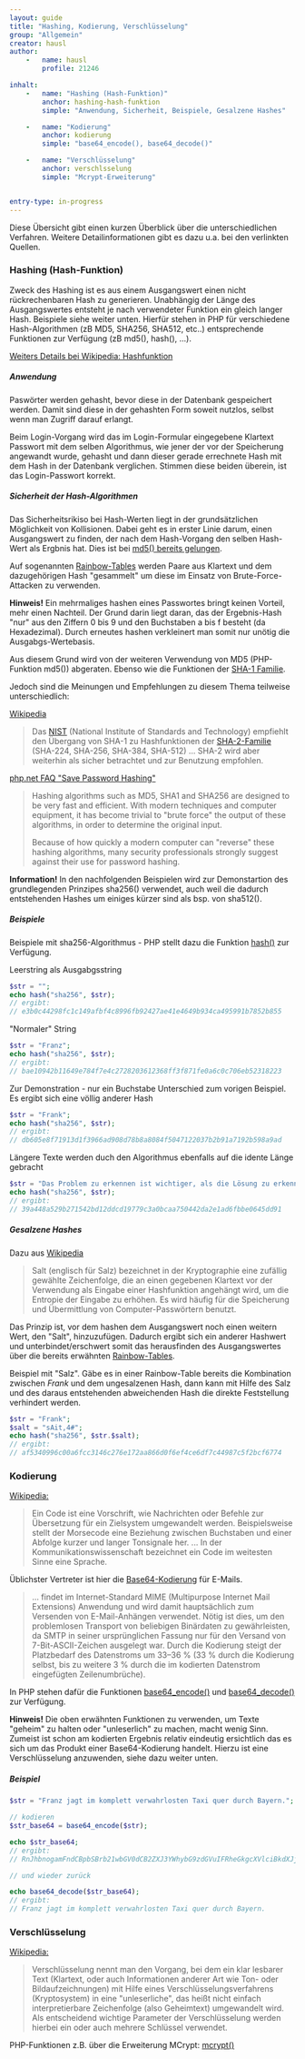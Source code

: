 ```yaml
---
layout: guide
title: "Hashing, Kodierung, Verschlüsselung"
group: "Allgemein"
creator: hausl
author:
    -   name: hausl
        profile: 21246

inhalt:
    -   name: "Hashing (Hash-Funktion)"
        anchor: hashing-hash-funktion
        simple: "Anwendung, Sicherheit, Beispiele, Gesalzene Hashes"

    -   name: "Kodierung"
        anchor: kodierung
        simple: "base64_encode(), base64_decode()"

    -   name: "Verschlüsselung"
        anchor: verschlsselung
        simple: "Mcrypt-Erweiterung"


entry-type: in-progress
---
```



Diese Übersicht gibt einen kurzen Überblick über die unterschiedlichen Verfahren. Weitere Detailinformationen gibt es dazu u.a. bei den verlinkten Quellen.


### Hashing (Hash-Funktion)

Zweck des Hashing ist es aus einem Ausgangswert einen nicht rückrechenbaren Hash zu generieren. Unabhängig der Länge des Ausgangswertes entsteht je nach verwendeter Funktion ein gleich langer Hash. Beispiele siehe weiter unten. Hierfür stehen in PHP für verschiedene Hash-Algorithmen (zB MD5, SHA256, SHA512, etc..) entsprechende Funktionen zur Verfügung (zB md5(), hash(), ...). 

[Weiters Details bei Wikipedia: Hashfunktion](http://de.wikipedia.org/wiki/Hashfunktion)


##### Anwendung

Paswörter werden gehasht, bevor diese in der Datenbank gespeichert werden. Damit sind diese in der gehashten Form soweit nutzlos, selbst wenn man Zugriff darauf erlangt.

Beim Login-Vorgang wird das im Login-Formular eingegebene Klartext Passwort mit dem selben Algorithmus, wie jener der vor der Speicherung angewandt wurde, gehasht und dann dieser gerade  errechnete Hash mit dem Hash in der Datenbank verglichen. Stimmen diese beiden überein, ist das Login-Passwort korrekt.


##### Sicherheit der Hash-Algorithmen


Das Sicherheitsrikiso bei Hash-Werten liegt in der grundsätzlichen Möglichkeit von Kollisionen. Dabei geht es in erster Linie darum, einen Ausgangswert zu finden, der nach dem Hash-Vorgang den selben Hash-Wert als Ergbnis hat. Dies ist bei [md5() bereits gelungen](http://de.wikipedia.org/wiki/Message-Digest_Algorithm_5#Kollisionsresistenz).

Auf sogenannten [Rainbow-Tables](http://de.wikipedia.org/wiki/Rainbow_Table) werden Paare aus Klartext und dem dazugehörigen Hash "gesammelt" um diese im Einsatz von Brute-Force-Attacken zu verwenden. 

<div class="alert alert-info"><strong>Hinweis!</strong> Ein mehrmaliges hashen eines Passwortes bringt keinen Vorteil, mehr einen Nachteil. Der Grund darin liegt daran, das der Ergebnis-Hash "nur" aus den Ziffern 0 bis 9 und den Buchstaben a bis f besteht (da Hexadezimal). Durch erneutes hashen verkleinert man somit nur unötig die Ausgabgs-Wertebasis.</div>
 
 
Aus diesem Grund wird von der weiteren Verwendung von MD5 (PHP-Funktion md5()) abgeraten. Ebenso wie   die Funktionen der [SHA-1 Familie](http://de.wikipedia.org/wiki/Secure_Hash_Algorithm#SHA.2FSHA-1).


Jedoch sind die Meinungen und Empfehlungen zu diesem Thema teilweise unterschiedlich:

[Wikipedia](http://de.wikipedia.org/wiki/Secure_Hash_Algorithm#Empfehlungen)

> Das [NIST](http://de.wikipedia.org/wiki/National_Institute_of_Standards_and_Technology) (National Institute of Standards and Technology) empfiehlt den Übergang von SHA-1 zu Hashfunktionen der [SHA-2-Familie](http://de.wikipedia.org/wiki/SHA-2) (SHA-224, SHA-256, SHA-384, SHA-512) ... SHA-2 wird aber weiterhin als sicher betrachtet und zur Benutzung empfohlen.


[php.net FAQ "Save Password Hashing"](http://www.php.net/manual/de/faq.passwords.php)

> Hashing algorithms such as MD5, SHA1 and SHA256 are designed to be very fast and efficient. With modern techniques and computer equipment, it has become trivial to "brute force" the output of these algorithms, in order to determine the original input. 
> 
> Because of how quickly a modern computer can "reverse" these hashing algorithms, many security professionals strongly suggest against their use for password hashing.    
 
 
<div class="alert alert-info"><strong>Information!</strong> In den nachfolgenden Beispielen wird zur Demonstartion des grundlegenden Prinzipes sha256() verwendet, auch weil die dadurch entstehenden Hashes um einiges kürzer sind als bsp. von sha512().</div>


##### Beispiele

Beispiele mit sha256-Algorithmus - PHP stellt dazu die Funktion [hash()](http://php.net/manual/de/book.hash.php) zur Verfügung.


Leerstring als Ausgabgsstring

~~~ php
$str = "";
echo hash("sha256", $str);
// ergibt:
// e3b0c44298fc1c149afbf4c8996fb92427ae41e4649b934ca495991b7852b855
~~~


"Normaler" String

~~~ php
$str = "Franz";
echo hash("sha256", $str);
// ergibt:
// bae10942b11649e784f7e4c2728203612368ff3f871fe0a6c0c706eb52318223
~~~


Zur Demonstration - nur ein Buchstabe Unterschied zum vorigen Beispiel. Es ergibt sich eine völlig anderer Hash

~~~ php
$str = "Frank";
echo hash("sha256", $str);
// ergibt:
// db605e8f71913d1f3966ad908d78b8a8084f5047122037b2b91a7192b598a9ad
~~~


Längere Texte werden duch den Algorithmus ebenfalls auf die idente Länge gebracht

~~~ php
$str = "Das Problem zu erkennen ist wichtiger, als die Lösung zu erkennen, denn die genaue Darstellung des Problems führt zur Lösung. (Albert Einstein)";
echo hash("sha256", $str);
// ergibt:
// 39a448a529b271542bd12ddcd19779c3a0bcaa750442da2e1ad6fbbe0645dd91
~~~


##### Gesalzene Hashes

Dazu aus [Wikipedia](http://de.wikipedia.org/wiki/Salt_(Kryptologie))

> Salt (englisch für Salz) bezeichnet in der Kryptographie eine zufällig gewählte Zeichenfolge, die an einen gegebenen Klartext vor der Verwendung als Eingabe einer Hashfunktion angehängt wird, um die Entropie der Eingabe zu erhöhen. Es wird häufig für die Speicherung und Übermittlung von Computer-Passwörtern benutzt.

Das Prinzip ist, vor dem hashen dem Ausgangswert noch einen weitern Wert, den "Salt", hinzuzufügen. Dadurch ergibt sich ein anderer Hashwert und unterbindet/erschwert somit das herausfinden des Ausgangswertes über die bereits erwähnten [Rainbow-Tables](http://de.wikipedia.org/wiki/Rainbow_Table).


Beispiel mit "Salz". Gäbe es in einer Rainbow-Table bereits die Kombination zwischen *Frank* und dem ungesalzenen Hash, dann kann mit Hilfe des Salz und des daraus entstehenden abweichenden Hash die direkte Feststellung verhindert werden.


~~~ php
$str = "Frank";
$salt = "sAit,4#";
echo hash("sha256", $str.$salt);
// ergibt:
// af5340996c00a6fcc3146c276e172aa866d0f6ef4ce6df7c44987c5f2bcf6774
~~~


### Kodierung

[Wikipedia:](http://de.wikipedia.org/wiki/Code)

> Ein Code ist eine Vorschrift, wie Nachrichten oder Befehle zur Übersetzung für ein Zielsystem umgewandelt werden. Beispielsweise stellt der Morsecode eine Beziehung zwischen Buchstaben und einer Abfolge kurzer und langer Tonsignale her. ... In der Kommunikationswissenschaft bezeichnet ein Code im weitesten Sinne eine Sprache.


Üblichster Vertreter ist hier die [Base64-Kodierung](http://de.wikipedia.org/wiki/Base64) für  E-Mails. 

> ... findet im Internet-Standard MIME (Multipurpose Internet Mail Extensions) Anwendung und wird damit hauptsächlich zum Versenden von E-Mail-Anhängen verwendet. Nötig ist dies, um den problemlosen Transport von beliebigen Binärdaten zu gewährleisten, da SMTP in seiner ursprünglichen Fassung nur für den Versand von 7-Bit-ASCII-Zeichen ausgelegt war. Durch die Kodierung steigt der Platzbedarf des Datenstroms um 33–36 % (33 % durch die Kodierung selbst, bis zu weitere 3 % durch die im kodierten Datenstrom eingefügten Zeilenumbrüche).


In PHP stehen dafür die Funktionen [base64_encode()](http://php.net/manual/de/function.base64-encode.php) und [base64_decode()](http://www.php.net/manual/de/function.base64-decode.php) zur Verfügung.


<div class="alert alert-info"><strong>Hinweis!</strong> Die oben erwähnten Funktionen zu verwenden, um Texte "geheim" zu halten oder "unleserlich" zu machen, macht wenig Sinn. Zumeist ist schon am kodierten Ergebnis relativ eindeutig ersichtlich das es sich um das Produkt einer Base64-Kodierung handelt. Hierzu ist eine Verschlüsselung anzuwenden, siehe dazu weiter unten.</div>


##### Beispiel

~~~ php
$str = "Franz jagt im komplett verwahrlosten Taxi quer durch Bayern.";

// kodieren 
$str_base64 = base64_encode($str);

echo $str_base64;
// ergibt:
// RnJhbnogamFndCBpbSBrb21wbGV0dCB2ZXJ3YWhybG9zdGVuIFRheGkgcXVlciBkdXJjaCBCYXllcm4u

// und wieder zurück

echo base64_decode($str_base64);
// ergibt:
// Franz jagt im komplett verwahrlosten Taxi quer durch Bayern.
~~~


### Verschlüsselung

[Wikipedia:](http://de.wikipedia.org/wiki/Verschl%C3%BCsselung)

> Verschlüsselung nennt man den Vorgang, bei dem ein klar lesbarer Text (Klartext, oder auch Informationen anderer Art wie Ton- oder Bildaufzeichnungen) mit Hilfe eines Verschlüsselungsverfahrens (Kryptosystem) in eine "unleserliche", das heißt nicht einfach interpretierbare Zeichenfolge (also Geheimtext) umgewandelt wird. Als entscheidend wichtige Parameter der Verschlüsselung werden hierbei ein oder auch mehrere Schlüssel verwendet.


PHP-Funktionen z.B. über die Erweiterung MCrypt: 
[mcrypt()](http://www.php.net/manual/de/book.mcrypt.php)


